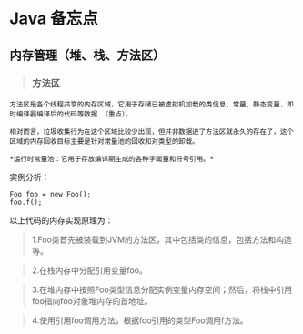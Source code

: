 # Java 备忘点


## 内存管理（堆、栈、方法区）

>### 方法区

    方法区是各个线程共享的内存区域，它用于存储已被虚拟机加载的类信息、常量、静态变量、即时编译器编译后的代码等数据 （重点）。
   
    相对而言，垃圾收集行为在这个区域比较少出现，但并非数据进了方法区就永久的存在了，这个区域的内存回收目标主要是针对常量池的回收和对类型的卸载。
   
    *运行时常量池：它用于存放编译期生成的各种字面量和符号引用。*

实例分析：
    
    Foo foo = new Foo();
    foo.f();

以上代码的内存实现原理为：
 >1.Foo类首先被装载到JVM的方法区，其中包括类的信息，包括方法和构造等。
 
 >2.在栈内存中分配引用变量foo。
 
 >3.在堆内存中按照Foo类型信息分配实例变量内存空间；然后，将栈中引用foo指向foo对象堆内存的首地址。 
 
 >4.使用引用foo调用方法，根据foo引用的类型Foo调用f方法。
